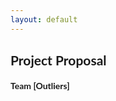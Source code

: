 ```yaml
--- 
layout: default
---
```


## Project Proposal
#### Team [Outliers]
<html>
        <head>
        <meta name="viewport" content="width=device-width, initial-scale=1">
        <link rel="stylesheet" href="https://cdnjs.cloudflare.com/ajax/libs/font-awesome/4.7.0/css/font-awesome.min.css">
        <style>
        body {
          font-family: "Lato", sans-serif;
        }

        /* Fixed sidenav, full height */
        .sidenav {
          height: 100%;
          width: 200px;
          position: fixed;
          z-index: 1;
          top: 0;
          left: 0;
          background-color: #111;
          overflow-x: hidden;
          padding-top: 20px;
        }

        /* Style the sidenav links and the dropdown button */
        .sidenav a, .dropdown-btn {
          padding: 6px 8px 6px 16px;
          text-decoration: none;
          font-size: 20px;
          color: #818181;
          display: block;
          border: none;
          background: none;
          width: 100%;
          text-align: left;
          cursor: pointer;
          outline: none;
        }

        /* On mouse-over */
        .sidenav a:hover, .dropdown-btn:hover {
          color: #f1f1f1;
        }

        /* Main content */
        .main {
          margin-left: 200px; /* Same as the width of the sidenav */
          font-size: 20px; /* Increased text to enable scrolling */
          padding: 0px 10px;
        }

        /* Add an active class to the active dropdown button */
        .active {
          background-color: grey;
          color: white;
        }

        /* Dropdown container (hidden by default). Optional: add a lighter background color and some left padding to change the design of the dropdown content */
        .dropdown-container {
          display: none;
          background-color: #262626;
          padding-left: 8px;
        }

        /* Optional: Style the caret down icon */
        .fa-caret-down {
          float: right;
          padding-right: 8px;
        }
        
        .teamName {
          padding: 12px 16px 12px 32px;
          text-decoration: none;
          font-size: 30px;
          color: white;
          display: block;
          border: none;
          background: none;
          width: 100%;
          text-align: middle;  
          font-weight: bold;
        }
                
        /* Some media queries for responsiveness */
        @media screen and (max-height: 450px) {
          .sidenav {padding-top: 15px;}
          .sidenav a {font-size: 18px;}
        }
        </style>
    </head>
    
    <body>
        
          <div class="sidenav">
          <p class="teamName">Outliers</p>
          <a href="https://taixil.github.io/STOR-565-Final-Project/">Home</a>
          <button class="dropdown-btn">Biweekly Reports 
            <i class="fa fa-caret-down"></i>
          </button>
          <div class="dropdown-container">
            <a href="https://taixil.github.io/STOR-565-Final-Project/biweekly-report1">Report 1</a>
            <a href="https://taixil.github.io/STOR-565-Final-Project/biweekly-report2">Report 2</a>
            <a href="#">Report 3</a>
          </div>
          <a href="https://taixil.github.io/STOR-565-Final-Project/project-proposal">Project Proposal</a>
          <a href="#">Final Report</a>
        </div>
        
         <script>
            /* Loop through all dropdown buttons to toggle between hiding and showing its dropdown content - This allows the user to have multiple dropdowns without any conflict */
            var dropdown = document.getElementsByClassName("dropdown-btn");
            var i;

            for (i = 0; i < dropdown.length; i++) {
              dropdown[i].addEventListener("click", function() {
              this.classList.toggle("active");
              var dropdownContent = this.nextElementSibling;
              if (dropdownContent.style.display === "block") {
              dropdownContent.style.display = "none";
              } else {
              dropdownContent.style.display = "block";
              }
              });
            }
            </script>
                 
        <object data="https://taixil.github.io/STOR-565-Final-Project/Outliers_project_proposal.html" type="application/pdf" width="1200px" height="1000px">
        </object>
        <p>

        </p>

        <p>If this browser does not support HTML, please download the file to view it: <a href="https://github.com/TaixiL/STOR-565-Final-Project/blob/main/Outliers_project_proposal.html">Download PDF</a>.</p>
    </body>
</html>
